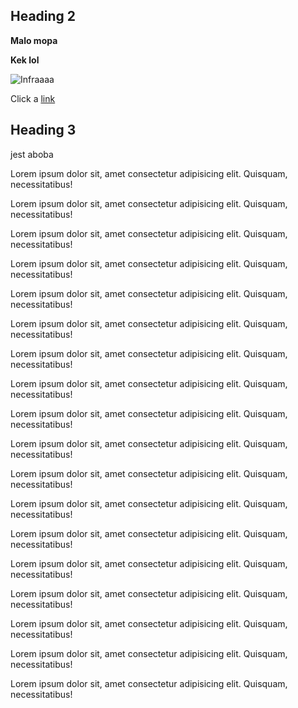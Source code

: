 ## Heading 2

__Malo mopa__

**Kek lol**

![Infraaaa](https://sentientmedia.org/wp-content/uploads/2020/02/LouiseNuts-480x360.jpg "Infra")

Click a [link](https://anvilproject.org/guides/content/creating-links)

## Heading 3

jest aboba

Lorem ipsum dolor sit, amet consectetur adipisicing elit. Quisquam, necessitatibus!

Lorem ipsum dolor sit, amet consectetur adipisicing elit. Quisquam, necessitatibus!

Lorem ipsum dolor sit, amet consectetur adipisicing elit. Quisquam, necessitatibus!

Lorem ipsum dolor sit, amet consectetur adipisicing elit. Quisquam, necessitatibus!

Lorem ipsum dolor sit, amet consectetur adipisicing elit. Quisquam, necessitatibus!

Lorem ipsum dolor sit, amet consectetur adipisicing elit. Quisquam, necessitatibus!

Lorem ipsum dolor sit, amet consectetur adipisicing elit. Quisquam, necessitatibus!

Lorem ipsum dolor sit, amet consectetur adipisicing elit. Quisquam, necessitatibus!

Lorem ipsum dolor sit, amet consectetur adipisicing elit. Quisquam, necessitatibus!

Lorem ipsum dolor sit, amet consectetur adipisicing elit. Quisquam, necessitatibus!

Lorem ipsum dolor sit, amet consectetur adipisicing elit. Quisquam, necessitatibus!

Lorem ipsum dolor sit, amet consectetur adipisicing elit. Quisquam, necessitatibus!

Lorem ipsum dolor sit, amet consectetur adipisicing elit. Quisquam, necessitatibus!

Lorem ipsum dolor sit, amet consectetur adipisicing elit. Quisquam, necessitatibus!

Lorem ipsum dolor sit, amet consectetur adipisicing elit. Quisquam, necessitatibus!

Lorem ipsum dolor sit, amet consectetur adipisicing elit. Quisquam, necessitatibus!

Lorem ipsum dolor sit, amet consectetur adipisicing elit. Quisquam, necessitatibus!

Lorem ipsum dolor sit, amet consectetur adipisicing elit. Quisquam, necessitatibus!
